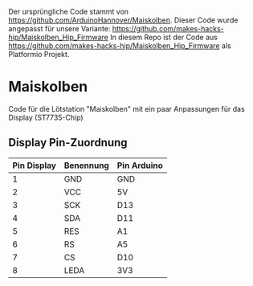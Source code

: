 Der ursprüngliche Code stammt von https://github.com/ArduinoHannover/Maiskolben.
Dieser Code wurde angepasst für unsere Variante: https://github.com/makes-hacks-hip/Maiskolben_Hip_Firmware
In diesem Repo ist der Code aus https://github.com/makes-hacks-hip/Maiskolben_Hip_Firmware als Platformio Projekt.

# Maiskolben

Code für die Lötstation "Maiskolben"
mit ein paar Anpassungen für das Display (ST7735-Chip)

## Display Pin-Zuordnung
|Pin Display|Benennung|Pin Arduino|
|-----------|---------|-----------|
|1          |GND      |GND        |
|2          |VCC      |5V         |
|3          |SCK      |D13        |
|4          |SDA      |D11        |
|5          |RES      |A1         |
|6          |RS       |A5         |
|7          |CS       |D10        |
|8          |LEDA     |3V3        |
